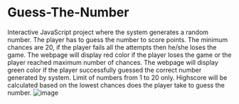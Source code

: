 # Guess-The-Number

Interactive JavaScript project where the system generates a random number.
The player has to guess the number to score points.
The minimum chances are 20, if the player fails all the attempts then he/she loses the game.
The webpage will display red color if the player loses the game or the player reached maximum number of chances.
The webpage will display green color if the player successfully guessed the correct number generated by system.
Limit of numbers from 1 to 20 only.
Highscore will be calculated based on the lowest chances does the player take to guess the number.
![image](https://github.com/Sid-124/Guess-The-Number/assets/111575100/b32a1a46-ae12-490b-8f5e-f6469501613c)

